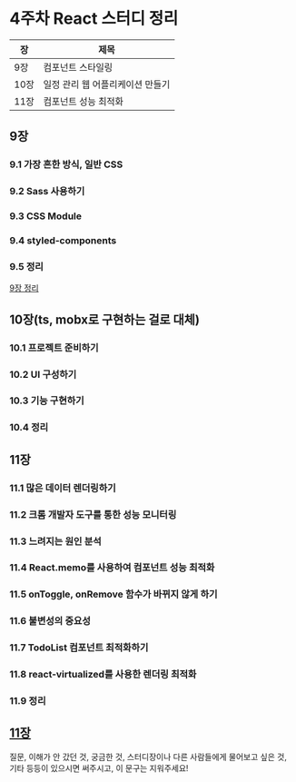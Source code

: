 # 4주차 React 스터디 정리

| 장   | 제목                             |
| ---- | -------------------------------- |
| 9장  | 컴포넌트 스타일링                |
| 10장 | 일정 관리 웹 어플리케이션 만들기 |
| 11장 | 컴포넌트 성능 최적화             |

## 9장

### 9.1 가장 흔한 방식, 일반 CSS

### 9.2 Sass 사용하기

### 9.3 CSS Module

### 9.4 styled-components

### 9.5 정리
[9장 정리](https://iskull-dev.tistory.com/149?category=947081)

## 10장(ts, mobx로 구현하는 걸로 대체)

### 10.1 프로젝트 준비하기

### 10.2 UI 구성하기

### 10.3 기능 구현하기

### 10.4 정리


## 11장

### 11.1 많은 데이터 렌더링하기

### 11.2 크롬 개발자 도구를 통한 성능 모니터링

### 11.3 느려지는 원인 분석

### 11.4 React.memo를 사용하여 컴포넌트 성능 최적화

### 11.5 onToggle, onRemove 함수가 바뀌지 않게 하기

### 11.6 불변성의 중요성

### 11.7 TodoList 컴포넌트 최적화하기

### 11.8 react-virtualized를 사용한 렌더링 최적화

### 11.9 정리  

[11장](https://iskull-dev.tistory.com/150?category=947081)
------

질문, 이해가 안 갔던 것, 궁금한 것, 스터디장이나 다른 사람들에게 물어보고 싶은 것, 기타 등등이 있으시면 써주시고, 이 문구는 지워주세요!
